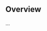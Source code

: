 <!-- Note: Please must use one of our issue templates to file an issue! 🛑 -->
<!-- 👉 https://github.com/lukaszkowalik2/pwa-ignite/issues/new/choose 👈 -->
<!-- **Issues that should have been filed with a template will be closed without action, and we will ask you to use a template.** -->

<!-- This blank issue template is only for issues that don't fit any of the templates. -->

## Overview

...
